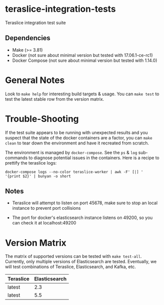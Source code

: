# teraslice-integration-tests

Teraslice integration test suite

## Dependencies

* Make (>= 3.81)
* Docker (not sure about minimal version but tested with 17.06.1-ce-rc1)
* Docker Compose (not sure about minimal version but tested with 1.14.0)

# General Notes

Look to `make help` for interesting build targets & usage. You can `make test`
to test the latest stable row from the version matrix.

# Trouble-Shooting

If the test suite appears to be running with unexpected results and you suspect
that the state of the docker containers are a factor, you can `make clean` to
tear down the environment and have it recreated from scratch.

The environment is managed by `docker-compose`. See the `ps` & `log`
sub-commands to diagnose potential issues in the containers. Here is a recipe to
prettify the teraslice logs:
```
docker-compose logs --no-color teraslice-worker | awk -F' [|] ' '{print $2}' | bunyan -o short
```

## Notes

- Teraslice will attempt to listen on port 45678, make sure to stop an local instance to prevent port collisions

- The port for docker's elasticsearch instance listens on 49200, so you can check it at localhost:49200

# Version Matrix

The matrix of supported versions can be tested with `make test-all`. Currently,
only multiple versions of Elasticsearch are tested. Eventually, we will test
combinations of Teraslice, Elasticsearch, and Kafka, etc.

| Teraslice | Elasticsearch |
| --------- | -----------   |
| latest    | 2.3           |
| latest    | 5.5           |
